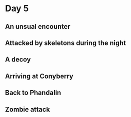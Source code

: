 # Day 5

## An unsual encounter

## Attacked by skeletons during the night

## A decoy

## Arriving at Conyberry

## Back to Phandalin

## Zombie attack
